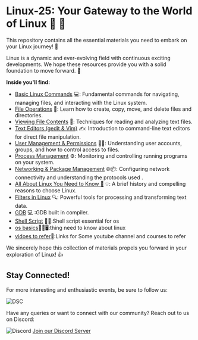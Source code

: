 # Linux-25: Your Gateway to the World of Linux  🐧 🚀

This repository contains all the essential materials you need to embark on your Linux journey! 🐧

Linux is a dynamic and ever-evolving field with continuous exciting developments. We hope these resources provide you with a solid foundation to move forward. 🌱

**Inside you'll find:**

* [Basic Linux Commands](https://github.com/dsc-jssstu/Linux-25/tree/main/LInux-basics) 💻: Fundamental commands for navigating, managing files, and interacting with the Linux system.
* [File Operations](https://github.com/dsc-jssstu/Linux-25/tree/main/LInux-basics) 📂: Learn how to create, copy, move, and delete files and directories.
* [Viewing File Contents](https://github.com/dsc-jssstu/Linux-25/tree/main/LInux-basics) 👀: Techniques for reading and analyzing text files.
* [Text Editors (gedit & Vim)](https://github.com/dsc-jssstu/Linux-25/tree/main/editors) ✍️: Introduction to command-line text editors for direct file manipulation.
* [User Management & Permissions](https://github.com/dsc-jssstu/Linux-25/tree/main/LInux-basics) 👤🔑: Understanding user accounts, groups, and how to control access to files.
* [Process Management](https://github.com/dsc-jssstu/Linux-25/tree/main/LInux-basics) ⚙️: Monitoring and controlling running programs on your system.
* [Networking & Package Management](LInux-basics/linux-command-09.md) 🌐📦: Configuring network connectivity and understanding the protocols used .
* [All About Linux You Need to Know 🤔](https://github.com/dsc-jssstu/Linux-25/blob/main/linux-basics-01.md) 💡: A brief history and compelling reasons to choose Linux.
* [Filters in Linux](https://github.com/dsc-jssstu/Linux-25/tree/main/LInux-basics) 🔍: Powerful tools for processing and transforming text data.
* [GDB](https://github.com/dsc-jssstu/Linux-25/tree/main/gdb) 💻 :GDB  built in compiler.
* [Shell Script](https://github.com/dsc-jssstu/Linux-25/tree/main/bash) 👨‍💻:Shell script essential for os
* [os basics](https://github.com/dsc-jssstu/Linux-25/tree/main/os-basics)🧑‍💻🖥️:thing need to know about linux
* [vidoes to refer](https://github.com/dsc-jssstu/Linux-25/tree/main/reference)📎:Links for Some youtube channel and courses to refer
  

We sincerely hope this collection of materials propels you forward in your exploration of Linux! 👍


## Stay Connected!

For more interesting and enthusiastic events, be sure to follow us:


<img src = "https://th.bing.com/th/id/OIP.NXxTDEskRNANYm8A_gEpywAAAA?rs=1&pid=ImgDetMain" alt ="DSC">


Have any queries or want to connect with our community? Reach out to us on Discord:

<img src="https://img.shields.io/badge/Discord-7289DA?style=for-the-badge&logo=discord&logoColor=white" alt="Discord"> [Join our Discord Server](https://discord.com/channels/1333840078732263435/1335652072984416287/1363559810221740235)





